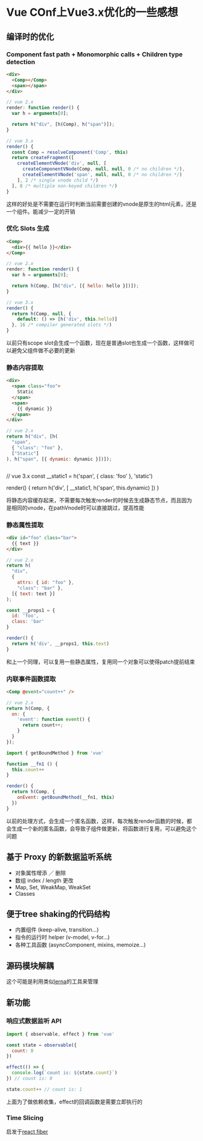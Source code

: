 # Vue COnf上Vue3.x优化的一些感想

## 编译时的优化

### Component fast path + Monomorphic calls + Children type detection

```html
<div>
  <Comp></Comp>
  <span></span>
</div>
```

```js
// vue 2.x
render: function render() {
  var h = arguments[0];

  return h("div", [h(Comp), h("span")]);
}
```

```js
// vue 3.x
render() {
  const Comp = resolveComponent('Comp', this)
  return createFragment([
    createElementVNode('div', null, [
      createComponentVNode(Comp, null, null, 0 /* no children */),
      createElementVNode('span', null, null, 0 /* no children */)
    ], 2 /* single vnode child */)
  ], 8 /* multiple non-keyed children */)
}
```

这样的好处是不需要在运行时判断当前需要创建的vnode是原生的html元素，还是一个组件。能减少一定的开销

### 优化 Slots 生成

```html
<Comp>
  <div>{{ hello }}</div>
</Comp>
```

```js
// vue 2.x
render: function render() {
  var h = arguments[0];

  return h(Comp, [h("div", [{ hello: hello }])]);
}
```

```js
// vue 3.x
render() {
  return h(Comp, null, {
    default: () => [h('div', this.hello)]
  }, 16 /* compiler generated slots */)
}
```

以前只有scope slot会生成一个函数，现在是普通slot也生成一个函数，这样做可以避免父组件做不必要的更新

### 静态内容提取

```html
<div>
  <span class="foo">
    Static
  </span>
  <span>
    {{ dynamic }}
  </span>
</div>
```

```js
// vue 2.x
return h("div", [h(
  "span",
  { "class": "foo" },
  ["Static"]
), h("span", [{ dynamic: dynamic }])]);
```

```js

```
// vue 3.x
const __static1 = h('span', {
  class: 'foo'
}, 'static')

render() {
  return h('div', [
    __static1,
    h('span', this.dynamic)
  ])
}

将静态内容缓存起来，不需要每次触发render的时候去生成静态节点，而且因为是相同的vnode，在pathVnode时可以直接跳过，提高性能

### 静态属性提取

```html
<div id="foo" class="bar">
  {{ text }}
</div>
```

```js
// vue 2.x
return h(
  "div",
  {
    attrs: { id: "foo" },
    "class": "bar" },
  [{ text: text }]
);
```

```js
const __props1 = {
  id: 'foo',
  class: 'bar'
}

render() {
  return h('div', __props1, this.text)
}
```

和上一个同理，可以复用一些静态属性，复用同一个对象可以使得patch提前结束

### 内联事件函数提取

```html
<Comp @event="count++" />
```

```js
// vue 2.x
return h(Comp, {
  on: {
    'event': function event() {
      return count++;
    }
  }
});
```

```js
import { getBoundMethod } from 'vue'

function __fn1 () {
  this.count++
}

render() {
  return h(Comp, {
    onEvent: getBoundMethod(__fn1, this)
  })
}
```

以前的处理方式，会生成一个匿名函数，这样，每次触发render函数的时候，都会生成一个新的匿名函数，会导致子组件做更新，将函数进行复用，可以避免这个问题

## 基于 Proxy 的新数据监听系统

- 对象属性增添 ／ 删除
- 数组 index / length 更改
- Map, Set, WeakMap, WeakSet
- Classes

## 便于tree shaking的代码结构

- 内置组件 (keep-alive, transition…)
- 指令的运行时 helper (v-model, v-for…)
- 各种工具函数 (asyncComponent, mixins, memoize...)

## 源码模块解耦

这个可能是利用类似[lerna](https://github.com/lerna/lerna)的工具来管理

## 新功能

### 响应式数据监听 API

```js
import { observable, effect } from 'vue'

const state = observable({
  count: 0
})

effect(() => {
  console.log(`count is: ${state.count}`)
}) // count is: 0

state.count++ // count is: 1
```

上面为了做依赖收集，effect的回调函数是需要立即执行的

### Time Slicing

启发于[react fiber](https://juejin.im/post/5ab7b3a2f265da2378403e57)
